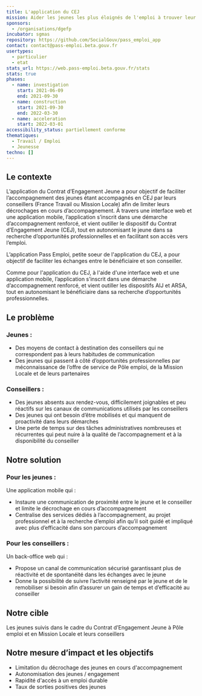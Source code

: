 ```yaml
---
title: L'application du CEJ
mission: Aider les jeunes les plus éloignés de l'emploi à trouver leur voie
sponsors:
  - /organisations/dgefp
incubator: sgmas
repository: https://github.com/SocialGouv/pass_emploi_app
contact: contact@pass-emploi.beta.gouv.fr
usertypes:
  - particulier
  - etat
stats_url: https://web.pass-emploi.beta.gouv.fr/stats
stats: true
phases:
  - name: investigation
    start: 2021-06-09
    end: 2021-09-30
  - name: construction
    start: 2021-09-30
    end: 2022-03-30
  - name: acceleration
    start: 2022-03-01
accessibility_status: partiellement conforme
thematiques:
  - Travail / Emploi
  - Jeunesse
techno: []
---
```

## Le contexte
L’application du Contrat d’Engagement Jeune a pour objectif de faciliter l’accompagnement des jeunes étant accompagnés en CEJ par leurs conseillers (France Travail ou Mission Locale) afin de limiter leurs décrochages en cours d’accompagnement.
À travers une interface web et une application mobile, l’application s’inscrit dans une démarche d’accompagnement renforcé, et vient outiller le dispositif du Contrat d’Engagement Jeune (CEJ), tout en autonomisant le jeune dans sa recherche d’opportunités professionnelles et en facilitant son accès vers l’emploi.

L’application Pass Emploi, petite soeur de l'application du CEJ, a pour objectif de faciliter les échanges entre le bénéficiaire et son conseiller.

Comme pour l'application du CEJ, à l'aide d'une interface web et une application mobile, l’application s’inscrit dans une démarche d’accompagnement renforcé, et vient outiller les dispositifs AIJ et ARSA, tout en autonomisant le bénéficiaire dans sa recherche d’opportunités professionnelles.

## Le problème
### Jeunes :
* Des moyens de contact à destination des conseillers qui ne correspondent pas à leurs habitudes de communication 
* Des jeunes qui passent à côté d’opportunités professionnelles par méconnaissance de l’offre de service de Pôle emploi, de la Mission Locale et de leurs partenaires

### Conseillers :
* Des jeunes absents aux rendez-vous, difficilement joignables et peu réactifs sur les canaux de communications utilisés par les conseillers
* Des jeunes qui ont besoin d’être mobilisés et qui manquent de proactivité dans leurs démarches 
* Une perte de temps sur des tâches administratives nombreuses et récurrentes qui peut nuire à la qualité de l’accompagnement et à la disponibilité du conseiller

## Notre solution
### Pour les jeunes :
Une application mobile qui : 
* Instaure une communication de proximité entre le jeune et le conseiller et limite le décrochage en cours d’accompagnement
* Centralise des services dédiés à l’accompagnement, au projet professionnel et à la recherche d’emploi afin qu’il soit guidé et impliqué avec plus d’efficacité dans son parcours d’accompagnement

### Pour les conseillers :
Un back-office web qui : 
* Propose un canal de communication sécurisé garantissant plus de réactivité et de spontanéité dans les échanges avec le jeune
* Donne la possibilité de suivre l’activité renseigné par le jeune et de le remobiliser si besoin afin d’assurer un gain de temps et d’efficacité au conseiller

## Notre cible

Les jeunes suivis dans le cadre du Contrat d’Engagement Jeune à Pôle emploi et en Mission Locale et leurs conseillers

## Notre mesure d’impact et les objectifs

* Limitation du décrochage des jeunes en cours d'accompagnement
* Autonomisation des jeunes / engagement 
* Rapidité d'accès à un emploi durable 
* Taux de sorties positives des jeunes
